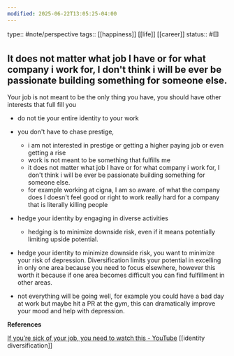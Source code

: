 ```yaml
---
modified: 2025-06-22T13:05:25-04:00
---
```

type:: #note/perspective
tags:: [[happiness]] [[life]] [[career]]
status:: #🟨 
## It does not matter what job I have or for what company i work for, I don't think i will be ever be passionate building something for someone else. 

Your job is not meant to be the only thing you have, you should have other interests that full fill you

- do not tie your entire identity to your work
- you don't have to chase prestige, 
	- i am not interested in prestige or getting a higher paying job or even getting a rise
	- work is not meant to be something that fulfills me 
	- it does not matter what job I have or for what company i work for, I don't think i will be ever be passionate building something for someone else. 
	- for example working at cigna, I am so aware. of what the company does I doesn't feel good or right to work really hard for a company that is literally killing people 


- hedge your identity by engaging in diverse activities
	-  hedging is to minimize downside risk, even if it means potentially limiting upside potential.
- hedge your identity to minimize downside risk, you want to minimize your risk of depression. Diversification limits your potential in excelling in only one area because you need to focus elsewhere, however this worth it because if one area becomes difficult you can find fulfillment in other areas.
- not everything will be going well, for example you could have a bad day at work but maybe hit a PR at the gym, this can dramatically improve your mood and help with depression.

**References**

[If you’re sick of your job, you need to watch this - YouTube](https://www.youtube.com/watch?v=Zl0EfP33v0k&t=1280s)
[[identity diversification]]

